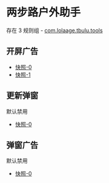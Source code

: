 # 两步路户外助手

存在 3 规则组 - [com.lolaage.tbulu.tools](/src/apps/com.lolaage.tbulu.tools.ts)

## 开屏广告

- [快照-0](https://i.gkd.li/import/12882538)
- [快照-1](https://i.gkd.li/import/13627860)

## 更新弹窗

默认禁用

- [快照-0](https://i.gkd.li/import/12882550)

## 弹窗广告

默认禁用

- [快照-0](https://i.gkd.li/import/13627861)
